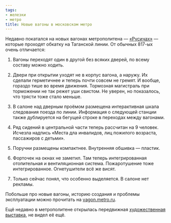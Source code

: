 ```yaml
---
tags:
- железки
- метро
title: Новые вагоны в московском метро
---
```


Недавно покатался на новых вагонах метрополитена — [«Русичах»][] —
которые проходят обкатку на Таганской линии. От обычных 817-ых очень
отличается:

1.  Вагоны переходят один в другой без всяких дверей, по всему составу
    можно ходить.

2.  Двери при открытии уходят не в корпус вагона, а наружу. Их сделали
    герметичнее и теперь почти совсем не гремят. И вообще, гораздо тише
    во время движения. Тормозная магистраль при торможении не так режет
    уши свистом. Не уверен, но показалось, что трясти тоже стало меньше.

3.  В салоне над дверным проёмом размещена интерактивная шкала
    следования поезда по линии. Информация о следующей станции также
    дублируется на бегущей строке в переходах между вагонами.

4.  Ряд сидений в центральной части теперь рассчитан на 9 человек.
    Исчезла надпись «Места дла инвалидов, лиц пожилого возраста,
    пассажиров с детьми».

5.  Поручни размещены компактнее. Внутренняя обшивка — пластик.

6.  Форточек на окнах не заметил. Там теперь интегрированная
    отопительная и вентиляционная система. Пожаротушение тоже
    интегрированное. Огнетушители всё же висят.

7.  Только сейчас понял, что особенно выделяется. В салоне нет рекламы.

Побольше про новые вагоны, историю создания и проблемы эксплуатации
можно прочитать на [vagon.metro.ru][«Русичах»].

Ещё недавно в метрополитене открылась передвижная [художественная
выставка][], не видел её ещё.

  [«Русичах»]: http://vagon.metro.ru/passenger/81-740.html
  [художественная выставка]: http://www.museum.ru/N31070
